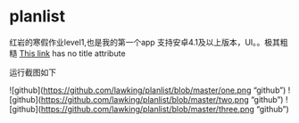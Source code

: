 # planlist
红岩的寒假作业level1,也是我的第一个app
支持安卓4.1及以上版本，UI。。极其粗糙
[This link](https://github.com/lawking/planlist/raw/master/app/app-release.apk) has no title attribute

运行截图如下

![github](https://github.com/lawking/planlist/blob/master/one.png “github”)
![github](https://github.com/lawking/planlist/blob/master/two.png “github”)
![github](https://github.com/lawking/planlist/blob/master/three.png “github”)
